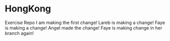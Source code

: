 # HongKong
Exercise Repo
I am making the first change!
Lareb is making a change!
Faye is making a change!
Angel made the change!
Faye is making change in her branch again!